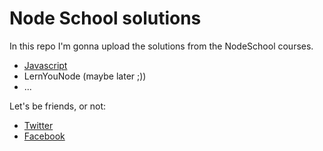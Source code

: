 # Node School solutions

In this repo I'm gonna upload the solutions from the NodeSchool courses.

- [Javascript](https://github.com/sralfred/NodeSchool---Solutions/tree/master/javascripting)
- LernYouNode (maybe later ;))
- ...

Let's be friends, or not:

- [Twitter](https://twitter.com/sralfred)
- [Facebook](https://www.facebook.com/profile.php?id=100004088083885)


